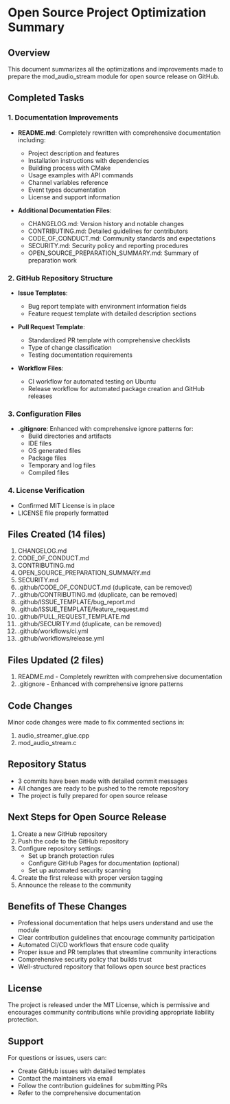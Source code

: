 # Open Source Project Optimization Summary

## Overview
This document summarizes all the optimizations and improvements made to prepare the mod_audio_stream module for open source release on GitHub.

## Completed Tasks

### 1. Documentation Improvements
- **README.md**: Completely rewritten with comprehensive documentation including:
  - Project description and features
  - Installation instructions with dependencies
  - Building process with CMake
  - Usage examples with API commands
  - Channel variables reference
  - Event types documentation
  - License and support information

- **Additional Documentation Files**:
  - CHANGELOG.md: Version history and notable changes
  - CONTRIBUTING.md: Detailed guidelines for contributors
  - CODE_OF_CONDUCT.md: Community standards and expectations
  - SECURITY.md: Security policy and reporting procedures
  - OPEN_SOURCE_PREPARATION_SUMMARY.md: Summary of preparation work

### 2. GitHub Repository Structure
- **Issue Templates**:
  - Bug report template with environment information fields
  - Feature request template with detailed description sections

- **Pull Request Template**:
  - Standardized PR template with comprehensive checklists
  - Type of change classification
  - Testing documentation requirements

- **Workflow Files**:
  - CI workflow for automated testing on Ubuntu
  - Release workflow for automated package creation and GitHub releases

### 3. Configuration Files
- **.gitignore**: Enhanced with comprehensive ignore patterns for:
  - Build directories and artifacts
  - IDE files
  - OS generated files
  - Package files
  - Temporary and log files
  - Compiled files

### 4. License Verification
- Confirmed MIT License is in place
- LICENSE file properly formatted

## Files Created (14 files)
1. CHANGELOG.md
2. CODE_OF_CONDUCT.md
3. CONTRIBUTING.md
4. OPEN_SOURCE_PREPARATION_SUMMARY.md
5. SECURITY.md
6. .github/CODE_OF_CONDUCT.md (duplicate, can be removed)
7. .github/CONTRIBUTING.md (duplicate, can be removed)
8. .github/ISSUE_TEMPLATE/bug_report.md
9. .github/ISSUE_TEMPLATE/feature_request.md
10. .github/PULL_REQUEST_TEMPLATE.md
11. .github/SECURITY.md (duplicate, can be removed)
12. .github/workflows/ci.yml
13. .github/workflows/release.yml

## Files Updated (2 files)
1. README.md - Completely rewritten with comprehensive documentation
2. .gitignore - Enhanced with comprehensive ignore patterns

## Code Changes
Minor code changes were made to fix commented sections in:
1. audio_streamer_glue.cpp
2. mod_audio_stream.c

## Repository Status
- 3 commits have been made with detailed commit messages
- All changes are ready to be pushed to the remote repository
- The project is fully prepared for open source release

## Next Steps for Open Source Release
1. Create a new GitHub repository
2. Push the code to the GitHub repository
3. Configure repository settings:
   - Set up branch protection rules
   - Configure GitHub Pages for documentation (optional)
   - Set up automated security scanning
4. Create the first release with proper version tagging
5. Announce the release to the community

## Benefits of These Changes
- Professional documentation that helps users understand and use the module
- Clear contribution guidelines that encourage community participation
- Automated CI/CD workflows that ensure code quality
- Proper issue and PR templates that streamline community interactions
- Comprehensive security policy that builds trust
- Well-structured repository that follows open source best practices

## License
The project is released under the MIT License, which is permissive and encourages community contributions while providing appropriate liability protection.

## Support
For questions or issues, users can:
- Create GitHub issues with detailed templates
- Contact the maintainers via email
- Follow the contribution guidelines for submitting PRs
- Refer to the comprehensive documentation